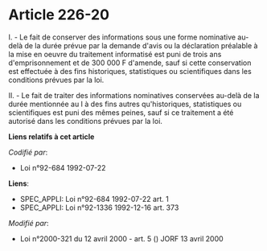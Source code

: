 # Article 226-20

I. - Le fait de conserver des informations sous une forme nominative au-delà de la durée prévue par la demande d'avis ou la
déclaration préalable à la mise en oeuvre du traitement informatisé est puni de trois ans d'emprisonnement et de 300 000 F
d'amende, sauf si cette conservation est effectuée à des fins historiques, statistiques ou scientifiques dans les conditions
prévues par la loi.

II. - Le fait de traiter des informations nominatives conservées au-delà de la durée mentionnée au I à des fins autres
qu'historiques, statistiques ou scientifiques est puni des mêmes peines, sauf si ce traitement a été autorisé dans les
conditions prévues par la loi.

**Liens relatifs à cet article**

_Codifié par_:

  - Loi n°92-684 1992-07-22

**Liens**:

  - SPEC_APPLI: Loi n°92-684 1992-07-22 art. 1
  - SPEC_APPLI: Loi n°92-1336 1992-12-16 art. 373

_Modifié par_:

  - Loi n°2000-321 du 12 avril 2000 - art. 5 () JORF 13 avril 2000
